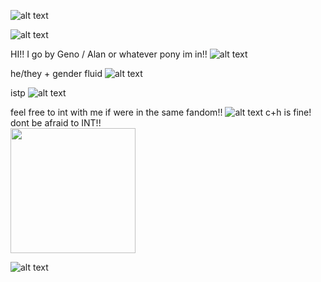 ![alt text](https://media.discordapp.net/attachments/932235016795193404/1224837432420208721/tumblr_26b705c4309386b0c40c8cd76523db9b_96086986_2048.png?ex=68002540&is=67fed3c0&hm=750a8fbaffce774dc44fdf801251ca55485ac53949b26a809c06303687998819&=&format=webp&quality=lossless&width=1768&height=187)

![alt text](https://media.discordapp.net/attachments/1052873893028843574/1361875745324138496/Untitled271_20250415202740.png?ex=68005920&is=67ff07a0&hm=d9400d34ce39947229246a57c5d858056f3733e9bbaabecc7641cfd96899f6ac&=&format=webp&quality=lossless)

HI!! I go by Geno / Alan or whatever pony im in!! ![alt text](https://epic.crd.co/assets/images/gallery04/1bb3fb0c.png?v=44f86f0d)


   he/they + gender fluid ![alt text](https://64.media.tumblr.com/f15a36abcd737ec3792d3eb6cbcffbe1/5fd9c2162b04d497-b4/s75x75_c1/d8f301387453fcdb2f288e3534d33acbc44f7f2b.gifv)

   istp ![alt text](https://watermelon.crd.co/assets/images/gallery05/8d03b66e.gif?v=6332de85)

feel free to int with me if were in the same fandom!! ![alt text](https://64.media.tumblr.com/16b3af4204cf4055bc4a2febfda8fa6b/5cd3247bdc027d24-2d/s100x200/0d9a15fe431713c5d71f1e5b08fd24298dd7a83d.gifv)
c+h is fine! dont be afraid to INT!!                 
  <img src="https://media.discordapp.net/attachments/1231113319163887679/1361870364254277642/Untitled924_20250415195422.png?ex=6800541d&is=67ff029d&hm=155646449049f6ef001eb73632fd61ea24c872888d1b48fb25009d00b863c0ec&=&format=webp&quality=lossless" width="200" height="200">

![alt text](https://media.discordapp.net/attachments/932235016795193404/1224837432420208721/tumblr_26b705c4309386b0c40c8cd76523db9b_96086986_2048.png?ex=68002540&is=67fed3c0&hm=750a8fbaffce774dc44fdf801251ca55485ac53949b26a809c06303687998819&=&format=webp&quality=lossless&width=1768&height=187)
